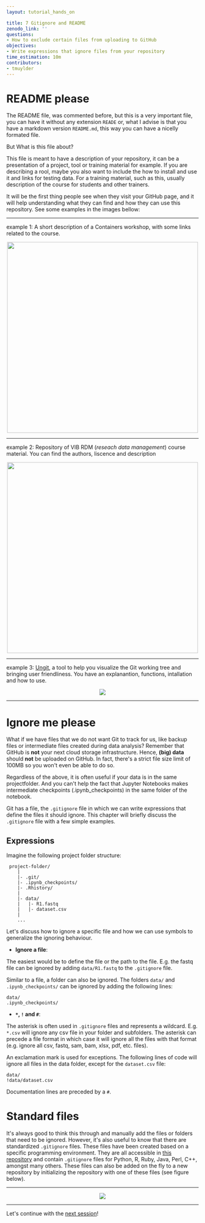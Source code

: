 ```yaml
---
layout: tutorial_hands_on

title: 7 Gitignore and README
zenodo_link: ''
questions:
- How to exclude certain files from uploading to GitHub
objectives:
- Write expressions that ignore files from your repository
time_estimation: 10m
contributors:
- tmuylder
---
```


# README please

The README file, was commented before, but this is a very important file, you can have it without any extension `READE` or, what I advise is that you have a markdown version `README.md`, this way you can have a nicelly formated file.

But What is this file about?

This file is meant to have a description of your repository, it can be a presentation of a project, tool or training material for example. If you are describing a rool, maybe you also want to include the how to install and use it and links for testing data. For a training material, such as this, usually description of the course for students and other trainers.

It will be the first thing people see when they visit your GitHub page, and it will help understanding what they can find and how they can use this repository. See some examples in the images bellow:

--- 
example 1: 
A short description of a Containers workshop, with some links related to the course.
<center><img src="../../images/images_tutorial/readme_example1.png" width=500 /></center>

---
example 2: 
Repository of VIB RDM (_reseach data management_) course material.
You can find the authors, liscence and description
<center><img src="../../images/images_tutorial/readme_example2.png" width=500 /></center>

---
example 3:
[Ungit](https://github.com/FredrikNoren/ungit), a tool to help you visualize the Git working tree and bringing user friendliness.
You have an explanantion, functions, intallation and how to use.
<center><img src="../../images/images_tutorial/readme_example3.png" /></center>

---

# Ignore me please

What if we have files that we do not want Git to track for us, like backup files or intermediate files created during data analysis? Remember that GitHub is **not** your next cloud storage infrastructure. Hence, **(big) data** should **not** be uploaded on GitHub. In fact, there's a strict file size limit of 100MB so you won't even be able to do so. 

Regardless of the above, it is often useful if your data is in the same projectfolder. And you can't help the fact that Jupyter Notebooks makes intermediate checkpoints (.ipynb_checkpoints) in the same folder of the notebook. 

Git has a file, the `.gitignore` file in which we can write expressions that define the files it should ignore. This chapter will briefly discuss the `.gitignore` file with a few simple examples. 

## Expressions
Imagine the following project folder structure:

```
 project-folder/
    |
    |- .git/
    |- .ipynb_checkpoints/
    |- .Rhistory/
    |
    |- data/
    |   |- R1.fastq
    |   |- dataset.csv
    |
    ...
```

Let's discuss how to ignore a specific file and how we can use symbols to generalize the ignoring behaviour.     

- **Ignore a file**:

The easiest would be to define the file or the path to the file. E.g. the fastq file can be ignored by adding `data/R1.fastq` to the `.gitignore` file. 

Similar to a file, a folder can also be ignored. The folders `data/` and `.ipynb_checkpoints/` can be ignored by adding the following lines:
```
data/
.ipynb_checkpoints/
``` 

- **`*`, `!` and `#`**:

The asterisk is often used in `.gitignore` files and represents a wildcard. E.g. `*.csv` will ignore any csv file in your folder and subfolders. The asterisk can precede a file format in which case it will ignore all the files with that format (e.g. ignore all csv, fastq, sam, bam, xlsx, pdf, etc. files). 

An exclamation mark is used for exceptions. The following lines of code will ignore all files in the data folder, except for the `dataset.csv` file:
```
data/
!data/dataset.csv
```

Documentation lines are preceded by a `#`. 

# Standard files

It's always good to think this through and manually add the files or folders that need to be ignored. However, it's also useful to know that there are standardized `.gitignore` files. These files have been created based on a specific programming environment. They are all accessible in [this repository](https://github.com/github/gitignore) and contain `.gitignore` files for Python, R, Ruby, Java, Perl, C++, amongst many others. These files can also be added on the fly to a new repository by initializing the repository with one of these files (see figure below). 

--- 

<center><img src="../../images/images_tutorial/gitignore.PNG" /></center>

---

Let's continue with the [next session](https://material.bits.vib.be/topics/git-introduction/tutorials/8_github_rstudio/tutorial.html)!
